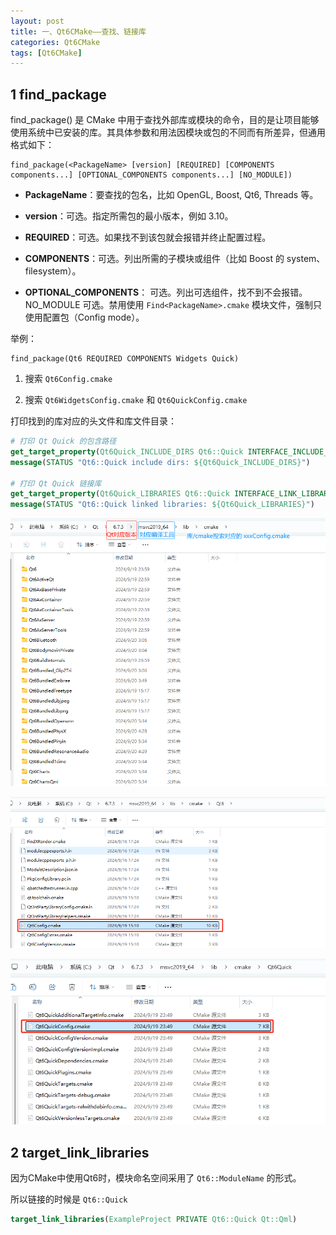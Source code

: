 ```yaml
---
layout: post
title: 一、Qt6CMake——查找、链接库
categories: Qt6CMake
tags: [Qt6CMake]
---
```


## 1 find_package

find_package() 是 CMake 中用于查找外部库或模块的命令，目的是让项目能够使用系统中已安装的库。其具体参数和用法因模块或包的不同而有所差异，但通用格式如下：

```shell
find_package(<PackageName> [version] [REQUIRED] [COMPONENTS components...] [OPTIONAL_COMPONENTS components...] [NO_MODULE])
```

- **PackageName**：要查找的包名，比如 OpenGL, Boost, Qt6, Threads 等。

- **version**：可选。指定所需包的最小版本，例如 3.10。

- **REQUIRED**：可选。如果找不到该包就会报错并终止配置过程。

- **COMPONENTS**：可选。列出所需的子模块或组件（比如 Boost 的 system、filesystem）。

- **OPTIONAL_COMPONENTS**：	可选。列出可选组件，找不到不会报错。
NO_MODULE	可选。禁用使用 `Find<PackageName>.cmake` 模块文件，强制只使用配置包（Config mode）。



举例：

```shell
find_package(Qt6 REQUIRED COMPONENTS Widgets Quick)
```

1. 搜索 `Qt6Config.cmake`

2. 搜索 `Qt6WidgetsConfig.cmake` 和 `Qt6QuickConfig.cmake`


打印找到的库对应的头文件和库文件目录：

```cmake
# 打印 Qt Quick 的包含路径
get_target_property(Qt6Quick_INCLUDE_DIRS Qt6::Quick INTERFACE_INCLUDE_DIRECTORIES)
message(STATUS "Qt6::Quick include dirs: ${Qt6Quick_INCLUDE_DIRS}")

# 打印 Qt Quick 链接库
get_target_property(Qt6Quick_LIBRARIES Qt6::Quick INTERFACE_LINK_LIBRARIES)
message(STATUS "Qt6::Quick linked libraries: ${Qt6Quick_LIBRARIES}")
```

![alt text](/assets/Qt6/cmake_01_find_and_link/image/image.png)

![alt text](/assets/Qt6/cmake_01_find_and_link/image/image-1.png)

![alt text](/assets/Qt6/cmake_01_find_and_link/image/image-2.png)

## 2 target_link_libraries

因为CMake中使用Qt6时，模块命名空间采用了 `Qt6::ModuleName` 的形式。

所以链接的时候是 `Qt6::Quick`

```cmake
target_link_libraries(ExampleProject PRIVATE Qt6::Quick Qt::Qml)
```